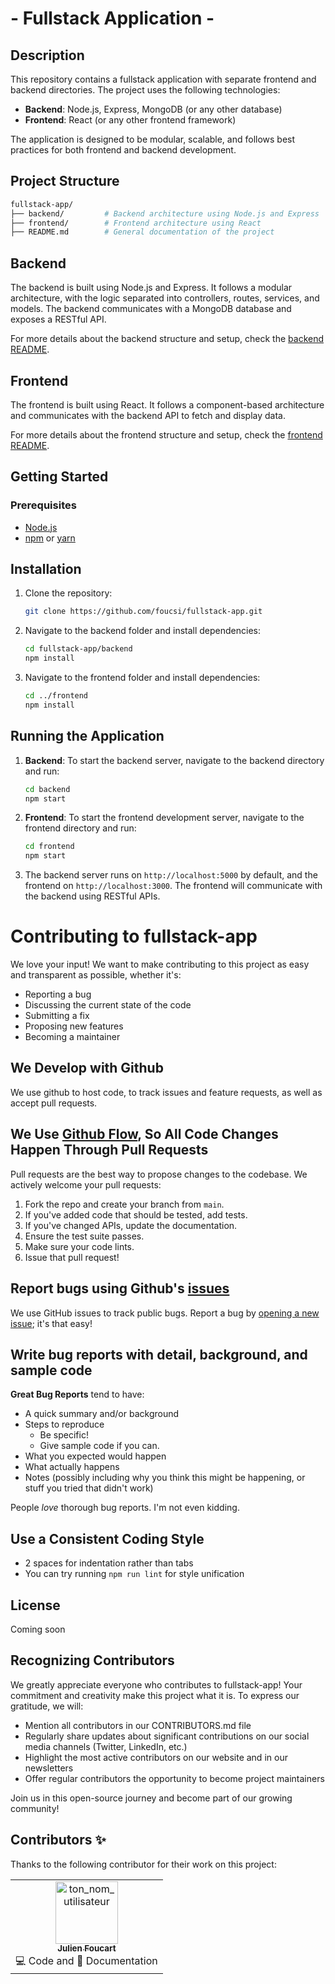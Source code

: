 # - Fullstack Application - 

## Description

This repository contains a fullstack application with separate frontend and backend directories. The project uses the following technologies:

- **Backend**: Node.js, Express, MongoDB (or any other database)
- **Frontend**: React (or any other frontend framework)

The application is designed to be modular, scalable, and follows best practices for both frontend and backend development.

## Project Structure

```bash
fullstack-app/
├── backend/         # Backend architecture using Node.js and Express
├── frontend/        # Frontend architecture using React
├── README.md        # General documentation of the project
```

## Backend

The backend is built using Node.js and Express. It follows a modular architecture, with the logic separated into controllers, routes, services, and models. The backend communicates with a MongoDB database and exposes a RESTful API.

For more details about the backend structure and setup, check the [backend README](./backend/README.md).

## Frontend

The frontend is built using React. It follows a component-based architecture and communicates with the backend API to fetch and display data.

For more details about the frontend structure and setup, check the [frontend README](./frontend/README.md).

## Getting Started

### Prerequisites

- [Node.js](https://nodejs.org/)
- [npm](https://www.npmjs.com/) or [yarn](https://yarnpkg.com/)

## Installation

1. Clone the repository:

    ```bash
    git clone https://github.com/foucsi/fullstack-app.git
    ```

2. Navigate to the backend folder and install dependencies:

    ```bash
    cd fullstack-app/backend
    npm install
    ```

3. Navigate to the frontend folder and install dependencies:

    ```bash
    cd ../frontend
    npm install
    ```
## Running the Application

1. **Backend**: To start the backend server, navigate to the backend directory and run:

    ```bash
    cd backend
    npm start
    ```

2. **Frontend**: To start the frontend development server, navigate to the frontend directory and run:

    ```bash
    cd frontend
    npm start
    ```

3. The backend server runs on `http://localhost:5000` by default, and the frontend on `http://localhost:3000`. The frontend will communicate with the backend using RESTful APIs.

# Contributing to fullstack-app

We love your input! We want to make contributing to this project as easy and transparent as possible, whether it's:

- Reporting a bug
- Discussing the current state of the code
- Submitting a fix
- Proposing new features
- Becoming a maintainer

## We Develop with Github

We use github to host code, to track issues and feature requests, as well as accept pull requests.

## We Use [Github Flow](https://guides.github.com/introduction/flow/index.html), So All Code Changes Happen Through Pull Requests

Pull requests are the best way to propose changes to the codebase. We actively welcome your pull requests:

1. Fork the repo and create your branch from `main`.
2. If you've added code that should be tested, add tests.
3. If you've changed APIs, update the documentation.
4. Ensure the test suite passes.
5. Make sure your code lints.
6. Issue that pull request!

## Report bugs using Github's [issues](https://github.com/yourproject/yourrepository/issues)

We use GitHub issues to track public bugs. Report a bug by [opening a new issue](https://github.com/yourproject/yourrepository/issues/new); it's that easy!

## Write bug reports with detail, background, and sample code

**Great Bug Reports** tend to have:

- A quick summary and/or background
- Steps to reproduce
   - Be specific!
   - Give sample code if you can.
- What you expected would happen
- What actually happens
- Notes (possibly including why you think this might be happening, or stuff you tried that didn't work)

People *love* thorough bug reports. I'm not even kidding.

## Use a Consistent Coding Style

* 2 spaces for indentation rather than tabs
* You can try running `npm run lint` for style unification

## License

Coming soon

## Recognizing Contributors

We greatly appreciate everyone who contributes to fullstack-app! Your commitment and creativity make this project what it is. To express our gratitude, we will:

- Mention all contributors in our CONTRIBUTORS.md file
- Regularly share updates about significant contributions on our social media channels (Twitter, LinkedIn, etc.)
- Highlight the most active contributors on our website and in our newsletters
- Offer regular contributors the opportunity to become project maintainers

Join us in this open-source journey and become part of our growing community!


## Contributors ✨

Thanks to the following contributor for their work on this project:

<table>
  <tr>
    <td align="center">
      <a href="https://github.com/foucsi">
        <img src="https://avatars.githubusercontent.com/foucsi?v=4" width="100px;" alt="ton_nom_utilisateur"/>
        <br /><sub><b>Julien Foucart</b></sub>
      </a>
      <br />
      💻 Code and 📖 Documentation
    </td>
  </tr>
</table>


